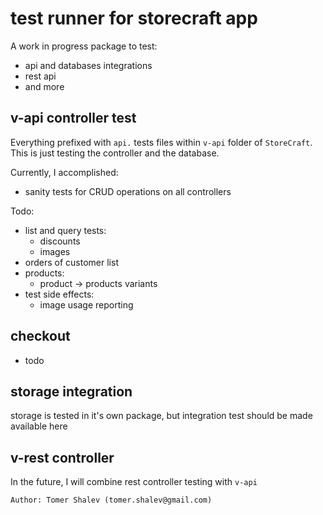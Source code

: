 # test runner for storecraft app
A work in progress package to test:
- api and databases integrations
- rest api
- and more


## v-api controller test
Everything prefixed with `api.` tests files within `v-api` folder
of `StoreCraft`. This is just testing the controller and the database.


Currently, I accomplished:
- sanity tests for CRUD operations on all controllers

Todo:
- list and query tests:
  - discounts
  - images
- orders of customer list
- products:
  - product -> products variants
- test side effects:
  - image usage reporting

## checkout
- todo

## storage integration
storage is tested in it's own package, but integration test should be made available here

## v-rest controller
In the future, I will combine rest controller testing with `v-api`

```text
Author: Tomer Shalev (tomer.shalev@gmail.com)
```